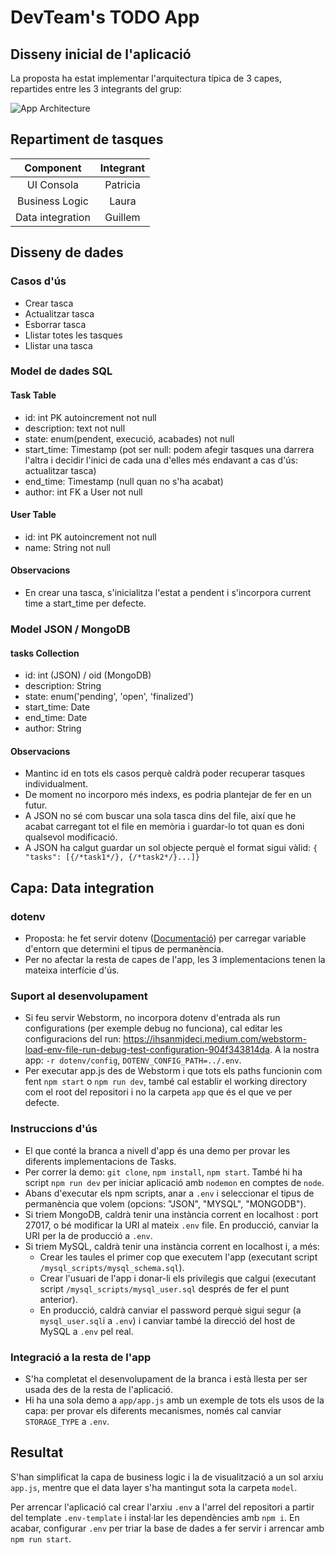 
# DevTeam's TODO App

## Disseny inicial de l'aplicació

La proposta ha estat implementar l'arquitectura típica de 3 capes, repartides entre les 3 integrants del grup:

![App Architecture](img/app_architecture.png)


## Repartiment de tasques

|  **Component**   | **Integrant** |
|:----------------:|:-------------:|
|    UI Consola    |   Patricia    |
|  Business Logic  |     Laura     |
| Data integration |    Guillem    |


## Disseny de dades

### Casos d'ús
- Crear tasca
- Actualitzar tasca
- Esborrar tasca
- Llistar totes les tasques
- Llistar una tasca

### Model de dades SQL

#### Task Table
- id: int PK autoincrement not null
- description: text not null
- state: enum(pendent, execució, acabades) not null
- start_time: Timestamp (pot ser null: podem afegir tasques una darrera l'altra i decidir l'inici de cada una d'elles més endavant a cas d'ús: actualitzar tasca)
- end_time: Timestamp (null quan no s'ha acabat)
- author: int FK a User not null

#### User Table
  - id: int PK autoincrement not null
  - name: String not null

#### Observacions
- En crear una tasca, s'inicialitza l'estat a pendent i s'incorpora current time a start_time per defecte. 

### Model JSON / MongoDB

#### tasks Collection
  - id: int (JSON) / oid (MongoDB)
  - description: String
  - state: enum('pending', 'open', 'finalized')
  - start_time: Date
  - end_time: Date
  - author: String

#### Observacions
- Mantinc id en tots els casos perquè caldrà poder recuperar tasques individualment.
- De moment no incorporo més indexs, es podria plantejar de fer en un futur.
- A JSON no sé com buscar una sola tasca dins del file, així que he acabat carregant tot el file en memòria i guardar-lo tot quan es doni qualsevol modificació.
- A JSON ha calgut guardar un sol objecte perquè el format sigui vàlid: `{ "tasks": [{/*task1*/}, {/*task2*/}...]}`


## Capa: Data integration

### dotenv

- Proposta: he fet servir dotenv ([Documentació](#project-structure)) per carregar variable d'entorn que determini el tipus de permanència.
- Per no afectar la resta de capes de l'app, les 3 implementacions tenen la mateixa interfície d'ús.


### Suport al desenvolupament
- Si feu servir Webstorm, no incorpora dotenv d'entrada als run configurations (per exemple debug no funciona), cal editar les configuracions del run: https://ihsanmjdeci.medium.com/webstorm-load-env-file-run-debug-test-configuration-904f343814da. A la nostra app: `-r dotenv/config`, `DOTENV_CONFIG_PATH=../.env`.
- Per executar app.js des de Webstorm i que tots els paths funcionin com fent `npm start` o `npm run dev`, també cal establir el working directory com el root del repositori i no la carpeta `app` que és el que ve per defecte.

### Instruccions d'ús
- El que conté la branca a nivell d'app és una demo per provar les diferents implementacions de Tasks.
- Per correr la demo: `git clone`, `npm install`, `npm start`. També hi ha script `npm run dev` per iniciar aplicació amb `nodemon` en comptes de `node`.
- Abans d'executar els npm scripts, anar a `.env` i seleccionar el tipus de permanència que volem (opcions: "JSON", "MYSQL", "MONGODB").
- Si triem MongoDB, caldrà tenir una instància corrent en localhost : port 27017, o bé modificar la URI al mateix `.env` file. En producció, canviar la URI per la de producció a `.env`.
- Si triem MySQL, caldrà tenir una instància corrent en localhost i, a més: 
  - Crear les taules el primer cop que executem l'app (executant script `/mysql_scripts/mysql_schema.sql`).
  - Crear l'usuari de l'app i donar-li els privilegis que calgui (executant script `/mysql_scripts/mysql_user.sql` després de fer el punt anterior). 
  - En producció, caldrà canviar el password perquè sigui segur (a `mysql_user.sql`i a `.env`) i canviar també la direcció del host de MySQL a `.env` pel real.

### Integració a la resta de l'app
- S'ha completat el desenvolupament de la branca i està llesta per ser usada des de la resta de l'aplicació.
- Hi ha una sola demo a `app/app.js` amb un exemple de tots els usos de la capa: per provar els diferents mecanismes, només cal canviar `STORAGE_TYPE` a `.env`.


## Resultat

S'han simplificat la capa de business logic i la de visualització a un sol arxiu `app.js`, mentre que el data layer s'ha mantingut sota la carpeta `model`.

Per arrencar l'aplicació cal crear l'arxiu `.env` a l'arrel del repositori a partir del template `.env-template` i instal·lar les dependències amb `npm i`. En acabar, configurar `.env` per triar la base de dades a fer servir i arrencar amb `npm run start`.
